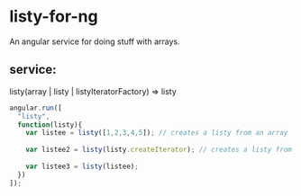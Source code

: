 listy-for-ng
============

An angular service for doing stuff with arrays.

service:
--------
listy(array | listy | listyIteratorFactory) => listy

```javascript
angular.run([
  "listy",
  function(listy){
    var listee = listy([1,2,3,4,5]); // creates a listy from an array
    
    var listee2 = listy(listy.createIterator); // creates a listy from
    
    var listee3 = listy(listee);
  })
]);
```




